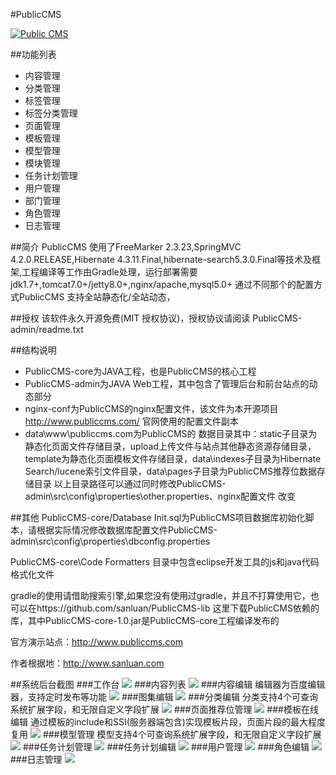 #PublicCMS

<a target="_blank" href="http://shang.qq.com/wpa/qunwpa?idkey=8a633f84fb2475068182d3c447319977faca6a14dc3acf8017a160d65962a175"><img border="0" src="http://pub.idqqimg.com/wpa/images/group.png" alt="Public CMS" title="Public CMS"/></a>

##功能列表

* 内容管理
* 分类管理
* 标签管理
* 标签分类管理
* 页面管理
* 模板管理
* 模型管理
* 模块管理
* 任务计划管理
* 用户管理
* 部门管理
* 角色管理
* 日志管理

##简介
PublicCMS 使用了FreeMarker 2.3.23,SpringMVC 4.2.0.RELEASE,Hibernate 4.3.11.Final,hibernate-search5.3.0.Final等技术及框架,工程编译等工作由Gradle处理，运行部署需要jdk1.7+,tomcat7.0+/jetty8.0+,nginx/apache,mysql5.0+
通过不同那个的配置方式PublicCMS 支持全站静态化/全站动态，

##授权
该软件永久开源免费(MIT 授权协议)，授权协议请阅读 PublicCMS-admin/readme.txt

##结构说明
* PublicCMS-core为JAVA工程，也是PublicCMS的核心工程
* PublicCMS-admin为JAVA Web工程，其中包含了管理后台和前台站点的动态部分
* nginx-conf为PublicCMS的nginx配置文件，该文件为本开源项目 http://www.publiccms.com/ 官网使用的配置文件副本
* data\www\publiccms.com为PublicCMS的 数据目录其中：static子目录为静态化页面文件存储目录，upload上传文件与站点其他静态资源存储目录，template为静态化页面模板文件存储目录，data\indexes子目录为Hibernate Search/lucene索引文件目录，data\pages子目录为PublicCMS推荐位数据存储目录
以上目录路径可以通过同时修改PublicCMS-admin\src\config\properties\other.properties、nginx配置文件 改变

##其他
PublicCMS-core/Database Init.sql为PublicCMS项目数据库初始化脚本，请根据实际情况修改数据库配置文件PublicCMS-admin\src\config\properties\dbconfig.properties

PublicCMS-core\Code Formatters 目录中包含eclipse开发工具的js和java代码格式化文件

gradle的使用请借助搜索引擎,如果您没有使用过gradle，并且不打算使用它，也可以在https://github.com/sanluan/PublicCMS-lib 这里下载PublicCMS依赖的库，其中PublicCMS-core-1.0.jar是PublicCMS-core工程编译发布的

官方演示站点：http://www.publiccms.com

作者根据地：http://www.sanluan.com

##系统后台截图
###工作台
![](preview/1.jpg)
###内容列表
![](preview/2.jpg)
###内容编辑
编辑器为百度编辑器，支持定时发布等功能
![](preview/3.jpg)
###图集编辑
![](preview/4.jpg)
###分类编辑
分类支持4个可查询系统扩展字段，和无限自定义字段扩展
![](preview/5.jpg)
###页面推荐位管理
![](preview/6.jpg)
###模板在线编辑
通过模板的include和SSI(服务器端包含)实现模板片段，页面片段的最大程度复用
![](preview/7.jpg)
###模型管理
模型支持4个可查询系统扩展字段，和无限自定义字段扩展
![](preview/8.jpg)
###任务计划管理
![](preview/9.jpg)
###任务计划编辑
![](preview/10.jpg)
###用户管理
![](preview/11.jpg)
###角色编辑
![](preview/12.jpg)
###日志管理
![](preview/13.jpg)